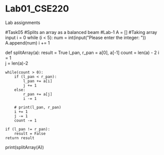 # Lab01_CSE220
Lab assignments

#Task05 #Splits an array as a balanced beam
#Lab-1
A = []            #Taking array input 
i = 0
while (i < 5):
    num = int(input("Please enter the integer: "))
    A.append(num)
    i += 1

def splitArray(a):
    result = True
    l_pan, r_pan = a[0], a[-1] 
    count = len(a) - 2
    i = 1              
    j = len(a)-2        
    
    while(count > 0):          
        if (l_pan < r_pan):
            l_pan += a[i]
            j += 1
        else:
            r_pan += a[j] 
            i -= 1
            
        # print(l_pan, r_pan)
        i += 1
        j -= 1
        count -= 1
        
    if (l_pan != r_pan):
        result = False
    return result
    
print(splitArray(A)) 


